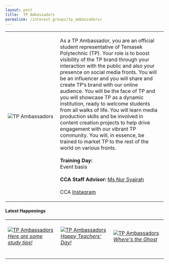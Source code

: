```yaml
---
layout: post
title:  TP Ambassadors
permalink: /interest_groups/tp_ambassadors/
---
```


<div>
    <table>
        <tr>
            <td style="width:33%"><image src="{{site.baseurl}}/images/CCA_tp_ambassadors.jpg" style="display:block;margin-left:auto;margin-right:auto;" alt="TP Ambassadors"></image></td>
            <td>
                <p>
                    As a TP Ambassador, you are an official student representative of Temasek Polytechnic (TP). Your role is to boost visibility of the TP brand through your interaction with the public and also your presence on social media fronts. You will be an influencer and you will share and create TP’s brand with our online audience. You will be the face of TP and you will showcase TP as a dynamic institution, ready to welcome students from all walks of life. You will learn media production skills and be involved in content creation projects to help drive engagement with our vibrant TP community. You will, in essence, be trained to market TP to the rest of the world on various fronts.<br>
                    <br>
                    <b>Training Day:</b><br>
                    Event basis<br>
                    <br>
                    <b>CCA Staff Advisor:</b> <a href="mailto:nsyairah@TP.EDU.SG">Ms Nur Syairah</a><br>
                    <br>
                    CCA <a href="https://www.instagram.com/tp_ambassadors">Instagram</a>
                </p>
            </td>
        </tr>
    </table>
</div>

#### Latest Happenings

<div>
    <table>
        <tr>
            <td style="width:33%"><br>
                <a href="https://www.instagram.com/p/CEL96cNnELL/">
                    <image src="{{site.baseurl}}/images/CCA-tpambassadors_IG.jpg" style="display:block;margin-left:auto;margin-right:auto;" alt="TP Ambassadors">
                    <h6 style="margin-top:0%">Here are some study tips!</h6>
                    </image>
                </a>
            </td>
            <td style="width:33%"><br>
                <a href="https://www.instagram.com/p/CEtC0GJn5Pv/">
                    <image src="{{site.baseurl}}/images/CCA-tpambassadors_IG2.jpg" style="display:block;margin-left:auto;margin-right:auto;" alt="TP Ambassadors">
                    <h6 style="margin-top:0%">Happy Teachers' Day!</h6>
                    </image>
                </a>
            </td>
            <td style="width:33%"><br>
                <a href="https://www.instagram.com/p/CHAfMgMHHgt/">
                    <image src="{{site.baseurl}}/images/CCA-tpambassadors_IG4.png" style="display:block;margin-left:auto;margin-right:auto;" alt="TP Ambassadors">
                    <h6 style="margin-top:0%">Where's the Ghost</h6>
                    </image>
                </a>
            </td>
        </tr>
    </table>
</div>
